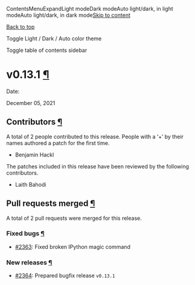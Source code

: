 ContentsMenuExpandLight modeDark modeAuto light/dark, in light modeAuto light/dark, in dark mode[Skip to content](https://docs.manim.community/en/stable/changelog/0.13.1-changelog.html#furo-main-content)

[Back to top](https://docs.manim.community/en/stable/changelog/0.13.1-changelog.html#)

Toggle Light / Dark / Auto color theme

Toggle table of contents sidebar

# v0.13.1 [¶](https://docs.manim.community/en/stable/changelog/0.13.1-changelog.html\#v0-13-1 "Link to this heading")

Date:

December 05, 2021

## Contributors [¶](https://docs.manim.community/en/stable/changelog/0.13.1-changelog.html\#contributors "Link to this heading")

A total of 2 people contributed to this
release. People with a ‘+’ by their names authored a patch for the first
time.

- Benjamin Hackl


The patches included in this release have been reviewed by
the following contributors.

- Laith Bahodi


## Pull requests merged [¶](https://docs.manim.community/en/stable/changelog/0.13.1-changelog.html\#pull-requests-merged "Link to this heading")

A total of 2 pull requests were merged for this release.

### Fixed bugs [¶](https://docs.manim.community/en/stable/changelog/0.13.1-changelog.html\#fixed-bugs "Link to this heading")

- [#2363](https://github.com/ManimCommunity/manim/pull/2363): Fixed broken IPython magic command


### New releases [¶](https://docs.manim.community/en/stable/changelog/0.13.1-changelog.html\#new-releases "Link to this heading")

- [#2364](https://github.com/ManimCommunity/manim/pull/2364): Prepared bugfix release `v0.13.1`
